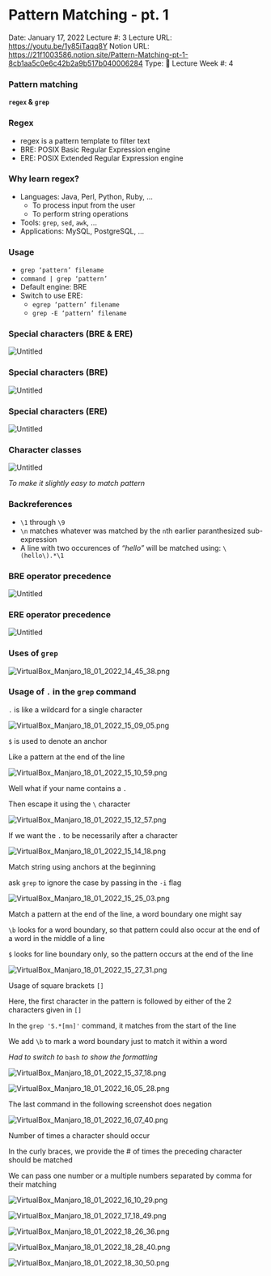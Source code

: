 # Pattern Matching - pt. 1

Date: January 17, 2022
Lecture #: 3
Lecture URL: https://youtu.be/1y85iTaqq8Y
Notion URL: https://21f1003586.notion.site/Pattern-Matching-pt-1-8cb1aa5c0e6c42b2a9b517b040006284
Type: 📒 Lecture
Week #: 4

### Pattern matching

**`regex` & `grep`**

### Regex

- regex is a pattern template to filter text
- BRE: POSIX Basic Regular Expression engine
- ERE: POSIX Extended Regular Expression engine

### Why learn regex?

- Languages: Java, Perl, Python, Ruby, ...
    - To process input from the user
    - To perform string operations
- Tools: `grep`, `sed`, `awk`, ...
- Applications: MySQL, PostgreSQL, ...

### Usage

- `grep ‘pattern’ filename`
- `command | grep ‘pattern’`
- Default engine: BRE
- Switch to use ERE:
    - `egrep ‘pattern’ filename`
    - `grep -E ‘pattern’ filename`

### Special characters (BRE & ERE)

![Untitled](Pattern%20Matching%20-%20pt%201%207a1eb6cb734542c7a464c3dd7498ef55/Untitled.png)

### Special characters (BRE)

![Untitled](Pattern%20Matching%20-%20pt%201%207a1eb6cb734542c7a464c3dd7498ef55/Untitled%201.png)

### Special characters (ERE)

![Untitled](Pattern%20Matching%20-%20pt%201%207a1eb6cb734542c7a464c3dd7498ef55/Untitled%202.png)

### Character classes

![Untitled](Pattern%20Matching%20-%20pt%201%207a1eb6cb734542c7a464c3dd7498ef55/Untitled%203.png)

*To make it slightly easy to match pattern*

### Backreferences

- `\1` through `\9`
- `\n` matches whatever was matched by the `n`th earlier paranthesized sub-expression
- A line with two occurences of *“hello”* will be matched using: `\(hello\).*\1`

### BRE operator precedence

![Untitled](Pattern%20Matching%20-%20pt%201%207a1eb6cb734542c7a464c3dd7498ef55/Untitled%204.png)

### ERE operator precedence

![Untitled](Pattern%20Matching%20-%20pt%201%207a1eb6cb734542c7a464c3dd7498ef55/Untitled%205.png)

### Uses of `grep`

![VirtualBox_Manjaro_18_01_2022_14_45_38.png](Pattern%20Matching%20-%20pt%201%207a1eb6cb734542c7a464c3dd7498ef55/VirtualBox_Manjaro_18_01_2022_14_45_38.png)

### Usage of `.` in the `grep` command

`.` is like a wildcard for a single character

![VirtualBox_Manjaro_18_01_2022_15_09_05.png](Pattern%20Matching%20-%20pt%201%207a1eb6cb734542c7a464c3dd7498ef55/VirtualBox_Manjaro_18_01_2022_15_09_05.png)

`$` is used to denote an anchor

Like a pattern at the end of the line

![VirtualBox_Manjaro_18_01_2022_15_10_59.png](Pattern%20Matching%20-%20pt%201%207a1eb6cb734542c7a464c3dd7498ef55/VirtualBox_Manjaro_18_01_2022_15_10_59.png)

Well what if your name contains a `.`

Then escape it using the `\` character

![VirtualBox_Manjaro_18_01_2022_15_12_57.png](Pattern%20Matching%20-%20pt%201%207a1eb6cb734542c7a464c3dd7498ef55/VirtualBox_Manjaro_18_01_2022_15_12_57.png)

If we want the `.` to be necessarily after a character

![VirtualBox_Manjaro_18_01_2022_15_14_18.png](Pattern%20Matching%20-%20pt%201%207a1eb6cb734542c7a464c3dd7498ef55/VirtualBox_Manjaro_18_01_2022_15_14_18.png)

Match string using anchors at the beginning

ask `grep` to ignore the case by passing in the `-i` flag

![VirtualBox_Manjaro_18_01_2022_15_25_03.png](Pattern%20Matching%20-%20pt%201%207a1eb6cb734542c7a464c3dd7498ef55/VirtualBox_Manjaro_18_01_2022_15_25_03.png)

Match a pattern at the end of the line, a word boundary one might say

`\b` looks for a word boundary, so that pattern could also occur at the end of a word in the middle of a line

`$` looks for line boundary only, so the pattern occurs at the end of the line

![VirtualBox_Manjaro_18_01_2022_15_27_31.png](Pattern%20Matching%20-%20pt%201%207a1eb6cb734542c7a464c3dd7498ef55/VirtualBox_Manjaro_18_01_2022_15_27_31.png)

Usage of square brackets `[]`

Here, the first character in the pattern is followed by either of the 2 characters given in `[]`

In the `grep 'S.*[mn]'` command, it matches from the start of the line

We add `\b` to mark a word boundary just to match it within a word

*Had to switch to* `bash` *to show the formatting*

![VirtualBox_Manjaro_18_01_2022_15_37_18.png](Pattern%20Matching%20-%20pt%201%207a1eb6cb734542c7a464c3dd7498ef55/VirtualBox_Manjaro_18_01_2022_15_37_18.png)

![VirtualBox_Manjaro_18_01_2022_16_05_28.png](Pattern%20Matching%20-%20pt%201%207a1eb6cb734542c7a464c3dd7498ef55/VirtualBox_Manjaro_18_01_2022_16_05_28.png)

The last command in the following screenshot does negation

![VirtualBox_Manjaro_18_01_2022_16_07_40.png](Pattern%20Matching%20-%20pt%201%207a1eb6cb734542c7a464c3dd7498ef55/VirtualBox_Manjaro_18_01_2022_16_07_40.png)

Number of times a character should occur

In the curly braces, we provide the # of times the preceding character should be matched

We can pass one number or a multiple numbers separated by comma for their matching

![VirtualBox_Manjaro_18_01_2022_16_10_29.png](Pattern%20Matching%20-%20pt%201%207a1eb6cb734542c7a464c3dd7498ef55/VirtualBox_Manjaro_18_01_2022_16_10_29.png)

![VirtualBox_Manjaro_18_01_2022_17_18_49.png](Pattern%20Matching%20-%20pt%201%207a1eb6cb734542c7a464c3dd7498ef55/VirtualBox_Manjaro_18_01_2022_17_18_49.png)

![VirtualBox_Manjaro_18_01_2022_18_26_36.png](Pattern%20Matching%20-%20pt%201%207a1eb6cb734542c7a464c3dd7498ef55/VirtualBox_Manjaro_18_01_2022_18_26_36.png)

![VirtualBox_Manjaro_18_01_2022_18_28_40.png](Pattern%20Matching%20-%20pt%201%207a1eb6cb734542c7a464c3dd7498ef55/VirtualBox_Manjaro_18_01_2022_18_28_40.png)

![VirtualBox_Manjaro_18_01_2022_18_30_50.png](Pattern%20Matching%20-%20pt%201%207a1eb6cb734542c7a464c3dd7498ef55/VirtualBox_Manjaro_18_01_2022_18_30_50.png)